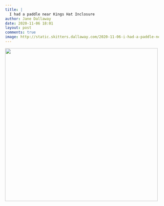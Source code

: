```yaml
---
title: |
  I had a paddle near Kings Hat Inclosure
author: Jane Dallaway
date: 2020-11-06 18:01
layout: post
comments: true
image: http://static.skitters.dallaway.com/2020-11-06-i-had-a-paddle-near-kings-hat-inclosure-thumb-1-IMG-0210.JPG
---
```


<div>
        <a href="http://static.skitters.dallaway.com/2020-11-06-i-had-a-paddle-near-kings-hat-inclosure-fullsize-1-IMG-0210.JPG">
          <img src="http://static.skitters.dallaway.com/2020-11-06-i-had-a-paddle-near-kings-hat-inclosure-thumb-1-IMG-0210.JPG" width="500" height="500"/>
        </a>
      </div>


  
      